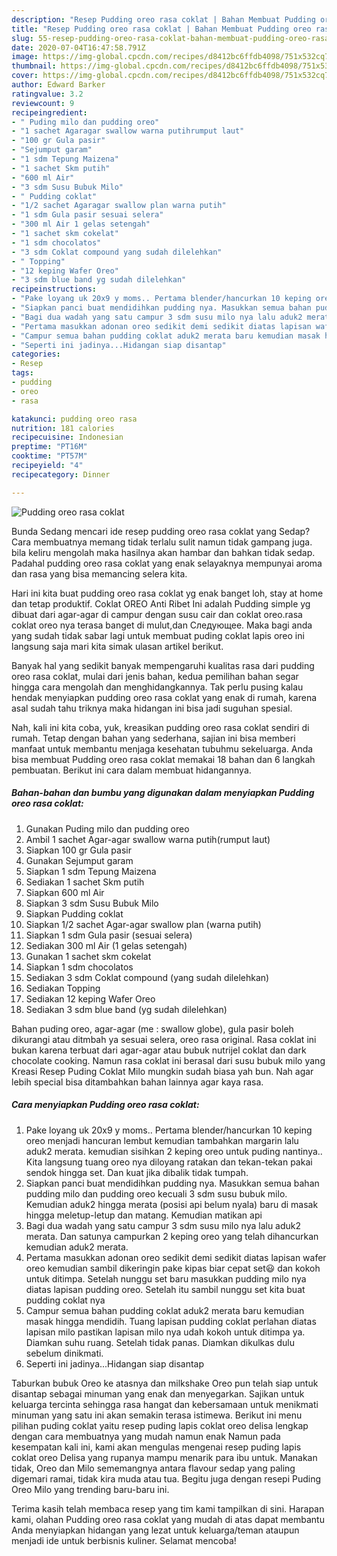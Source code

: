 ```yaml
---
description: "Resep Pudding oreo rasa coklat | Bahan Membuat Pudding oreo rasa coklat Yang Mudah Dan Praktis"
title: "Resep Pudding oreo rasa coklat | Bahan Membuat Pudding oreo rasa coklat Yang Mudah Dan Praktis"
slug: 55-resep-pudding-oreo-rasa-coklat-bahan-membuat-pudding-oreo-rasa-coklat-yang-mudah-dan-praktis
date: 2020-07-04T16:47:58.791Z
image: https://img-global.cpcdn.com/recipes/d8412bc6ffdb4098/751x532cq70/pudding-oreo-rasa-coklat-foto-resep-utama.jpg
thumbnail: https://img-global.cpcdn.com/recipes/d8412bc6ffdb4098/751x532cq70/pudding-oreo-rasa-coklat-foto-resep-utama.jpg
cover: https://img-global.cpcdn.com/recipes/d8412bc6ffdb4098/751x532cq70/pudding-oreo-rasa-coklat-foto-resep-utama.jpg
author: Edward Barker
ratingvalue: 3.2
reviewcount: 9
recipeingredient:
- " Puding milo dan pudding oreo"
- "1 sachet Agaragar swallow warna putihrumput laut"
- "100 gr Gula pasir"
- "Sejumput garam"
- "1 sdm Tepung Maizena"
- "1 sachet Skm putih"
- "600 ml Air"
- "3 sdm Susu Bubuk Milo"
- " Pudding coklat"
- "1/2 sachet Agaragar swallow plan warna putih"
- "1 sdm Gula pasir sesuai selera"
- "300 ml Air 1 gelas setengah"
- "1 sachet skm cokelat"
- "1 sdm chocolatos"
- "3 sdm Coklat compound yang sudah dilelehkan"
- " Topping"
- "12 keping Wafer Oreo"
- "3 sdm blue band yg sudah dilelehkan"
recipeinstructions:
- "Pake loyang uk 20x9 y moms.. Pertama blender/hancurkan 10 keping oreo menjadi hancuran lembut kemudian tambahkan margarin lalu aduk2 merata. kemudian sisihkan 2 keping oreo untuk puding nantinya.. Kita langsung tuang oreo nya diloyang ratakan dan tekan-tekan pakai sendok hingga set. Dan kuat jika dibalik tidak tumpah."
- "Siapkan panci buat mendidihkan pudding nya. Masukkan semua bahan pudding milo dan pudding oreo kecuali 3 sdm susu bubuk milo. Kemudian aduk2 hingga merata (posisi api belum nyala) baru di masak hingga meletup-letup dan matang. Kemudian matikan api"
- "Bagi dua wadah yang satu campur 3 sdm susu milo nya lalu aduk2 merata. Dan satunya campurkan 2 keping oreo yang telah dihancurkan kemudian aduk2 merata."
- "Pertama masukkan adonan oreo sedikit demi sedikit diatas lapisan wafer oreo kemudian sambil dikeringin pake kipas biar cepat set😃 dan kokoh untuk ditimpa. Setelah nunggu set baru masukkan pudding milo nya diatas lapisan pudding oreo. Setelah itu sambil nunggu set kita buat pudding coklat nya"
- "Campur semua bahan pudding coklat aduk2 merata baru kemudian masak hingga mendidih. Tuang lapisan pudding coklat perlahan diatas lapisan milo pastikan lapisan milo nya udah kokoh untuk ditimpa ya. Diamkan suhu ruang. Setelah tidak panas. Diamkan dikulkas dulu sebelum dinikmati."
- "Seperti ini jadinya...Hidangan siap disantap"
categories:
- Resep
tags:
- pudding
- oreo
- rasa

katakunci: pudding oreo rasa 
nutrition: 181 calories
recipecuisine: Indonesian
preptime: "PT16M"
cooktime: "PT57M"
recipeyield: "4"
recipecategory: Dinner

---
```



![Pudding oreo rasa coklat](https://img-global.cpcdn.com/recipes/d8412bc6ffdb4098/751x532cq70/pudding-oreo-rasa-coklat-foto-resep-utama.jpg)

Bunda Sedang mencari ide resep pudding oreo rasa coklat yang Sedap? Cara membuatnya memang tidak terlalu sulit namun tidak gampang juga. bila keliru mengolah maka hasilnya akan hambar dan bahkan tidak sedap. Padahal pudding oreo rasa coklat yang enak selayaknya mempunyai aroma dan rasa yang bisa memancing selera kita.

Hari ini kita buat pudding oreo rasa coklat yg enak banget loh, stay at home dan tetap produktif. Coklat OREO Anti Ribet Ini adalah Pudding simple yg dibuat dari agar-agar di campur dengan susu cair dan coklat oreo.rasa coklat oreo nya terasa banget di mulut,dan Следующее. Maka bagi anda yang sudah tidak sabar lagi untuk membuat puding coklat lapis oreo ini langsung saja mari kita simak ulasan artikel berikut.

Banyak hal yang sedikit banyak mempengaruhi kualitas rasa dari pudding oreo rasa coklat, mulai dari jenis bahan, kedua pemilihan bahan segar hingga cara mengolah dan menghidangkannya. Tak perlu pusing kalau hendak menyiapkan pudding oreo rasa coklat yang enak di rumah, karena asal sudah tahu triknya maka hidangan ini bisa jadi suguhan spesial.


Nah, kali ini kita coba, yuk, kreasikan pudding oreo rasa coklat sendiri di rumah. Tetap dengan bahan yang sederhana, sajian ini bisa memberi manfaat untuk membantu menjaga kesehatan tubuhmu sekeluarga. Anda bisa membuat Pudding oreo rasa coklat memakai 18 bahan dan 6 langkah pembuatan. Berikut ini cara dalam membuat hidangannya.

<!--inarticleads1-->

##### Bahan-bahan dan bumbu yang digunakan dalam menyiapkan Pudding oreo rasa coklat:

1. Gunakan  Puding milo dan pudding oreo
1. Ambil 1 sachet Agar-agar swallow warna putih(rumput laut)
1. Siapkan 100 gr Gula pasir
1. Gunakan Sejumput garam
1. Siapkan 1 sdm Tepung Maizena
1. Sediakan 1 sachet Skm putih
1. Siapkan 600 ml Air
1. Siapkan 3 sdm Susu Bubuk Milo
1. Siapkan  Pudding coklat
1. Siapkan 1/2 sachet Agar-agar swallow plan (warna putih)
1. Siapkan 1 sdm Gula pasir (sesuai selera)
1. Sediakan 300 ml Air (1 gelas setengah)
1. Gunakan 1 sachet skm cokelat
1. Siapkan 1 sdm chocolatos
1. Sediakan 3 sdm Coklat compound (yang sudah dilelehkan)
1. Sediakan  Topping
1. Sediakan 12 keping Wafer Oreo
1. Sediakan 3 sdm blue band (yg sudah dilelehkan)


Bahan puding oreo, agar-agar (me : swallow globe), gula pasir boleh dikurangi atau ditmbah ya sesuai selera, oreo rasa original. Rasa coklat ini bukan karena terbuat dari agar-agar atau bubuk nutrijel coklat dan dark chocolate cooking. Namun rasa coklat ini berasal dari susu bubuk milo yang Kreasi Resep Puding Coklat Milo mungkin sudah biasa yah bun. Nah agar lebih special bisa ditambahkan bahan lainnya agar kaya rasa. 

<!--inarticleads2-->

##### Cara menyiapkan Pudding oreo rasa coklat:

1. Pake loyang uk 20x9 y moms.. Pertama blender/hancurkan 10 keping oreo menjadi hancuran lembut kemudian tambahkan margarin lalu aduk2 merata. kemudian sisihkan 2 keping oreo untuk puding nantinya.. Kita langsung tuang oreo nya diloyang ratakan dan tekan-tekan pakai sendok hingga set. Dan kuat jika dibalik tidak tumpah.
1. Siapkan panci buat mendidihkan pudding nya. Masukkan semua bahan pudding milo dan pudding oreo kecuali 3 sdm susu bubuk milo. Kemudian aduk2 hingga merata (posisi api belum nyala) baru di masak hingga meletup-letup dan matang. Kemudian matikan api
1. Bagi dua wadah yang satu campur 3 sdm susu milo nya lalu aduk2 merata. Dan satunya campurkan 2 keping oreo yang telah dihancurkan kemudian aduk2 merata.
1. Pertama masukkan adonan oreo sedikit demi sedikit diatas lapisan wafer oreo kemudian sambil dikeringin pake kipas biar cepat set😃 dan kokoh untuk ditimpa. Setelah nunggu set baru masukkan pudding milo nya diatas lapisan pudding oreo. Setelah itu sambil nunggu set kita buat pudding coklat nya
1. Campur semua bahan pudding coklat aduk2 merata baru kemudian masak hingga mendidih. Tuang lapisan pudding coklat perlahan diatas lapisan milo pastikan lapisan milo nya udah kokoh untuk ditimpa ya. Diamkan suhu ruang. Setelah tidak panas. Diamkan dikulkas dulu sebelum dinikmati.
1. Seperti ini jadinya...Hidangan siap disantap


Taburkan bubuk Oreo ke atasnya dan milkshake Oreo pun telah siap untuk disantap sebagai minuman yang enak dan menyegarkan. Sajikan untuk keluarga tercinta sehingga rasa hangat dan kebersamaan untuk menikmati minuman yang satu ini akan semakin terasa istimewa. Berikut ini menu pilihan puding coklat yaitu resep puding lapis coklat oreo delisa lengkap dengan cara membuatnya yang mudah namun enak Namun pada kesempatan kali ini, kami akan mengulas mengenai resep puding lapis coklat oreo Delisa yang rupanya mampu menarik para ibu untuk. Manakan tidak, Oreo dan Milo sememangnya antara flavour sedap yang paling digemari ramai, tidak kira muda atau tua. Begitu juga dengan resepi Puding Oreo Milo yang trending baru-baru ini. 

Terima kasih telah membaca resep yang tim kami tampilkan di sini. Harapan kami, olahan Pudding oreo rasa coklat yang mudah di atas dapat membantu Anda menyiapkan hidangan yang lezat untuk keluarga/teman ataupun menjadi ide untuk berbisnis kuliner. Selamat mencoba!
